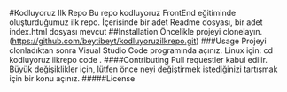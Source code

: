 #Kodluyoruz Ilk Repo
Bu repo kodluyoruz FrontEnd eğitiminde oluşturduğumuz ilk repo. İçerisinde bir adet Readme dosyası, bir adet index.html dosyası mevcut
##Installation
Öncelikle projeyi clonelayın. (https://github.com/beytibeyt/kodluyoruzilkrepo.git)
###Usage
Projeyi clonladıktan sonra Visual Studio Code programında açınız.
Linux için:
cd kodluyoruz ilkrepo
code .
####Contributing
Pull requestler kabul edilir. Büyük değişiklikler için, lütfen önce neyi değiştirmek istediğinizi tartışmak için bir konu açınız.
#####License